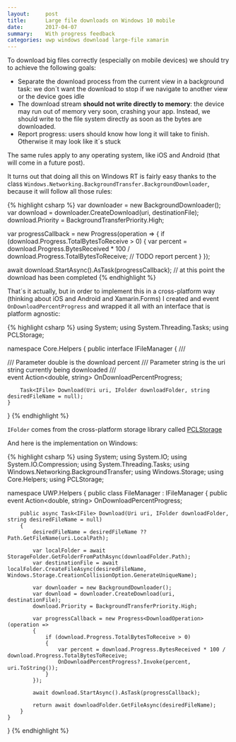 ```yaml
---
layout:     post
title:      Large file downloads on Windows 10 mobile
date:       2017-04-07
summary:    With progress feedback
categories: uwp windows download large-file xamarin
---
```

To download big files correctly (especially on mobile devices) we should try to achieve the following goals:

- Separate the download process from the current view in a background task: we don´t want the download to stop if we navigate to another view or the device goes idle
- The download stream __should not write directly to memory__: the device may run out of memory very soon, crashing your app. Instead, we should write to the file system directly as soon as the bytes are downloaded.
- Report progress: users should know how long it will take to finish. Otherwise it may look like it´s stuck

The same rules apply to any operating system, like iOS and Android (that will come in a future post).

It turns out that doing all this on Windows RT is fairly easy thanks to the class `Windows.Networking.BackgroundTransfer.BackgroundDownloader`, because it will follow all those rules:

{% highlight csharp %}
var downloader = new BackgroundDownloader();
var download = downloader.CreateDownload(uri, destinationFile);
download.Priority = BackgroundTransferPriority.High;

var progressCallback = new Progress<DownloadOperation>(operation =>
{
    if (download.Progress.TotalBytesToReceive > 0)
    {
        var percent = download.Progress.BytesReceived * 100 / download.Progress.TotalBytesToReceive;
        // TODO report percent
    }
});

await download.StartAsync().AsTask(progressCallback);
// at this point the download has been completed
{% endhighlight %}

That´s it actually, but in order to implement this in a cross-platform way (thinking about iOS and Android and Xamarin.Forms) I created and event `OnDownloadPercentProgress` and wrapped it all with an interface that is platform agnostic:

{% highlight csharp %}
using System;
using System.Threading.Tasks;
using PCLStorage;

namespace Core.Helpers
{
    public interface IFileManager
    {
        /// <summary>
        /// Parameter double is the download percent
        /// Parameter string is the uri string currently being downloaded
        /// </summary>
        event Action<double, string> OnDownloadPercentProgress;


        Task<IFile> Download(Uri uri, IFolder downloadFolder, string desiredFileName = null);
    }
}
{% endhighlight %}

`IFolder` comes from the cross-platform storage library called [PCLStorage](https://github.com/dsplaisted/PCLStorage)

And here is the implementation on Windows:

{% highlight csharp %}
using System;
using System.IO;
using System.IO.Compression;
using System.Threading.Tasks;
using Windows.Networking.BackgroundTransfer;
using Windows.Storage;
using Core.Helpers;
using PCLStorage;

namespace UWP.Helpers
{
    public class FileManager : IFileManager
    {
        public event Action<double, string> OnDownloadPercentProgress;

        public async Task<IFile> Download(Uri uri, IFolder downloadFolder, string desiredFileName = null)
        {
            desiredFileName = desiredFileName ?? Path.GetFileName(uri.LocalPath);

            var localFolder = await StorageFolder.GetFolderFromPathAsync(downloadFolder.Path);
            var destinationFile = await localFolder.CreateFileAsync(desiredFileName, Windows.Storage.CreationCollisionOption.GenerateUniqueName);

            var downloader = new BackgroundDownloader();
            var download = downloader.CreateDownload(uri, destinationFile);
            download.Priority = BackgroundTransferPriority.High;

            var progressCallback = new Progress<DownloadOperation>(operation =>
            {
                if (download.Progress.TotalBytesToReceive > 0)
                {
                    var percent = download.Progress.BytesReceived * 100 / download.Progress.TotalBytesToReceive;
                    OnDownloadPercentProgress?.Invoke(percent, uri.ToString());
                }
            });

            await download.StartAsync().AsTask(progressCallback);

            return await downloadFolder.GetFileAsync(desiredFileName);
        }
    }
}
{% endhighlight %}